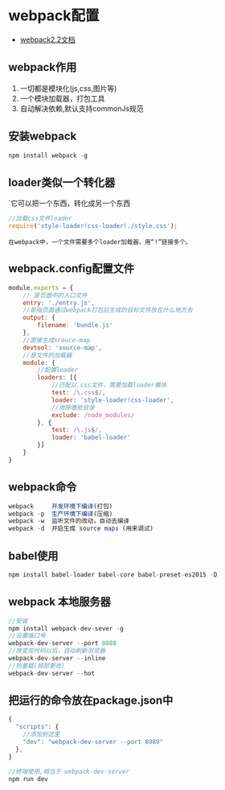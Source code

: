# webpack配置

- [webpack2.2文档](https://webpack.js.org/concepts/)

## webpack作用
1. 一切都是模块化(js,css,图片等)
1. 一个模块加载器，打包工具
1. 自动解决依赖,默认支持commonJs规范

## 安装webpack
```javascript
npm install webpack -g
```

## loader类似一个转化器
`它可以把一个东西，转化成另一个东西
```javascript
//加载css文件loader
require('style-loader!css-loader!./style.css');
```
`在webpack中，一个文件需要多个loader加载器，用“!”链接多个。`

## webpack.config配置文件
```javascript
module.exports = {
	// 是页面中的入口文件
	entry: './entry.js',
	//是指页面通过webpack打包后生成的目标文件放在什么地方去
	output: {
		filename: 'bundle.js'
	},
	//直接生成srouce-map
	devtool: 'source-map',
	//是文件的加载器
	module: {
		//配置loader
		loaders: [{
			//匹配以.css文件，需要加载loader模块
			test: /\.css$/,
			loader: 'style-loader!css-loader',
			//排除哪些目录
			exclude: /node_modules/
		}, {
			test: /\.js$/,
			loader: 'babel-loader'
		}]
	}
}
```

## webpack命令
```javascript
webpack     开发环境下编译(打包)
webpack -p  生产环境下编译(压缩)
webpack -w  监听文件的改动，自动去编译
webpack -d  开启生成 source maps (用来调试)
```

## babel使用
```javascript
npm install babel-loader babel-core babel-preset-es2015 -D
```

## webpack 本地服务器
```javascript
//安装
npm install webpack-dev-sever -g
//设置端口号
webpack-dev-server --port 8088 
//改变完代码以后，自动刷新浏览器
webpack-dev-server --inline 
//热重载(局部更改)
webpack-dev-server --hot
```

## 把运行的命令放在package.json中
```javascript
{
  "scripts": {
  	//添加到这里
    "dev": "webpack-dev-server --port 8989"
  },
}

//终端使用,相当于 webpack-dev-server
npm run dev
```


